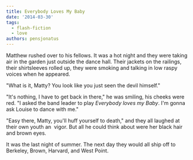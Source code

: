 ```yaml
---
title: Everybody Loves My Baby
date: '2014-03-30'
tags:
  - flash-fiction
  - love
authors: pensjonatus
---
```


Matthew rushed over to his fellows. It was a hot night and they were taking air
in the garden just outside the dance hall. Their jackets on the railings, their
shirtsleeves rolled up, they were smoking and talking in low raspy voices when
he appeared.

<!-- truncate -->

"What is it, Matty? You look like you just seen the devil himself."

"It's nothing, I have to get back in there," he was smiling, his cheeks were
red. "I asked the band leader to play _Everybody loves my Baby_. I'm gonna ask
Louise to dance with me."

"Easy there, Matty, you'll huff yourself to death," and they all laughed at
their own youth an  vigor. But all he could think about were her black hair and
brown eyes.

It was the last night of summer. The next day they would all ship off to
Berkeley, Brown, Harvard, and West Point.
